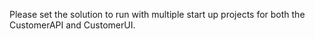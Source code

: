 Please set the solution to run with multiple start up projects for both the CustomerAPI and CustomerUI.
